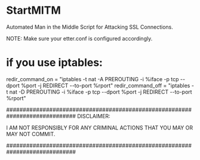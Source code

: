 # StartMITM
Automated Man in the Middle Script for Attacking SSL Connections.

NOTE: Make sure your etter.conf is configured accordingly.

# if you use iptables:
   redir_command_on = "iptables -t nat -A PREROUTING -i %iface -p tcp --dport %port -j REDIRECT --to-port %rport"
   redir_command_off = "iptables -t nat -D PREROUTING -i %iface -p tcp --dport %port -j REDIRECT --to-port %rport"


#############################################################################
DISCLAIMER:

I AM NOT RESPONSIBLY FOR ANY CRIMINAL ACTIONS THAT YOU MAY OR MAY NOT COMMIT.

#############################################################################
